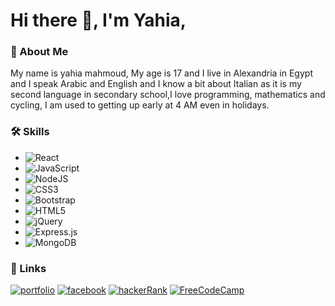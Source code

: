 # Hi there 👋, I'm Yahia,

### 🚀 About Me
My name is yahia mahmoud, My age is 17 and I live in Alexandria in Egypt and I speak Arabic and English and I know a bit about Italian as it is my second language in secondary school,I love programming, mathematics and cycling, I am used to getting up early at 4 AM even in holidays.

### 🛠 Skills
* ![React](https://img.shields.io/badge/react-%2320232a.svg?style=for-the-badge&logo=react&logoColor=%2361DAFB)   
* ![JavaScript](https://img.shields.io/badge/javascript-%23323330.svg?style=for-the-badge&logo=javascript&logoColor=%23F7DF1E)   
* ![NodeJS](https://img.shields.io/badge/node.js-6DA55F?style=for-the-badge&logo=node.js&logoColor=white)
* ![CSS3](https://img.shields.io/badge/css3-%231572B6.svg?style=for-the-badge&logo=css3&logoColor=white)
* ![Bootstrap](https://img.shields.io/badge/bootstrap-%23563D7C.svg?style=for-the-badge&logo=bootstrap&logoColor=white)   
* ![HTML5](https://img.shields.io/badge/html5-%23E34F26.svg?style=for-the-badge&logo=html5&logoColor=white)  
* ![jQuery](https://img.shields.io/badge/jquery-%230769AD.svg?style=for-the-badge&logo=jquery&logoColor=white)
* ![Express.js](https://img.shields.io/badge/express.js-%23404d59.svg?style=for-the-badge&logo=express&logoColor=%2361DAFB) 
* ![MongoDB](https://img.shields.io/badge/MongoDB-%234ea94b.svg?style=for-the-badge&logo=mongodb&logoColor=white)

### 🔗 Links
[![portfolio](https://img.shields.io/badge/my_portfolio-000?style=for-the-badge&logo=ko-fi&logoColor=white)](https://yahiamahmoud.netlify.app/)
[![facebook](https://img.shields.io/badge/facebook-0A66C2?style=for-the-badge&logo=facebook&logoColor=white)](https://www.facebook.com/yahia.mahmood.33)
[![hackerRank](https://img.shields.io/badge/hackerrank-1ba94c?style=for-the-badge&logo=hackerrank&logoColor=white)](https://www.hackerrank.com/yahiamahmood0123)
[![FreeCodeCamp](https://img.shields.io/badge/Freecodecamp-%23123.svg?&style=for-the-badge&logo=freecodecamp&logoColor=green)](https://www.freecodecamp.org/YahiaMahmoud)



